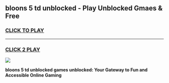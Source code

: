 
## bloons 5 td unblocked - Play Unblocked Gmaes & Free
<h3>
<a href="https://news.freeplayer.one?title=bloons_5_td_unblocked&ref=16F">CLICK TO PLAY</a></h3>
<hr>

<h3>
<a href="https://news.freeplayer.one?title=bloons_5_td_unblocked&ref=16F">CLICK 2 PLAY</a>
  
</h3>

<a href="https://news.freeplayer.one?title=bloons_5_td_unblocked&ref=16F/"><img src="https://clearcache.store/games.png"></a>


**bloons 5 td unblocked games unblocked: Your Gateway to Fun and Accessible Online Gaming**
